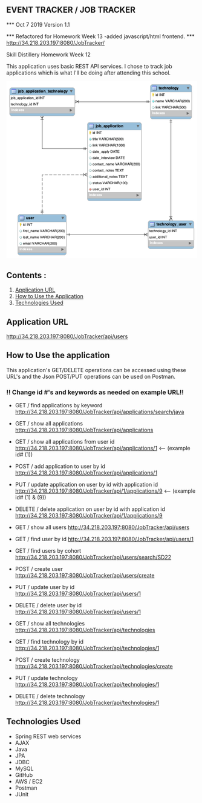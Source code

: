 ## EVENT TRACKER / JOB TRACKER


*** Oct 7 2019 Version 1.1

*** Refactored for Homework Week 13
-added javascript/html frontend.
*** http://34.218.203.197:8080/JobTracker/

Skill Distillery Homework Week 12

This application uses basic REST API services. I chose to track job applications which is what I'll be doing after attending this school.

![alt text](jobappdb.png "JobTracker_DB")

## Contents :
1. [Application URL](#application-url)
2. [How to Use the Application](#how-to-use-the-application)
3. [Technologies Used](#technologies-used)


## Application URL
http://34.218.203.197:8080/JobTracker/api/users

## How to Use the application

This application's GET/DELETE operations can be accessed using these URL's and the Json POST/PUT operations can be used on Postman.

### !! Change id #'s  and keywords as needed on example URL!!
* GET / find applications by keyword http://34.218.203.197:8080/JobTracker/api/applications/search/java

* GET / show all applications http://34.218.203.197:8080/JobTracker/api/applications
* GET / show all applications from user id
http://34.218.203.197:8080/JobTracker/api/applications/1  <-- (example id# (1))
* POST / add application to user by id http://34.218.203.197:8080/JobTracker/api/applications/1

* PUT / update application on user by id with application id
http://34.218.203.197:8080/JobTracker/api/1/applications/9  <-- (example id# (1) & (9))

* DELETE / delete application on user by id with application id http://34.218.203.197:8080/JobTracker/api/1/applications/9

* GET / show all users http://34.218.203.197:8080/JobTracker/api/users

* GET / find user by id http://34.218.203.197:8080/JobTracker/api/users/1

* GET / find users by cohort http://34.218.203.197:8080/JobTracker/api/users/search/SD22

* POST / create user http://34.218.203.197:8080/JobTracker/api/users/create

* PUT / update user by id http://34.218.203.197:8080/JobTracker/api/users/1

* DELETE / delete user by id http://34.218.203.197:8080/JobTracker/api/users/1

* GET / show all technologies http://34.218.203.197:8080/JobTracker/api/technologies

* GET / find technology by id http://34.218.203.197:8080/JobTracker/api/technologies/1

* POST / create technology http://34.218.203.197:8080/JobTracker/api/technologies/create

* PUT / update technology http://34.218.203.197:8080/JobTracker/api/technologies/1

* DELETE / delete technology http://34.218.203.197:8080/JobTracker/api/technologies/1


## Technologies Used

* Spring REST web services
* AJAX
* Java
* JPA
* JDBC
* MySQL
* GitHub
* AWS / EC2
* Postman
* JUnit

